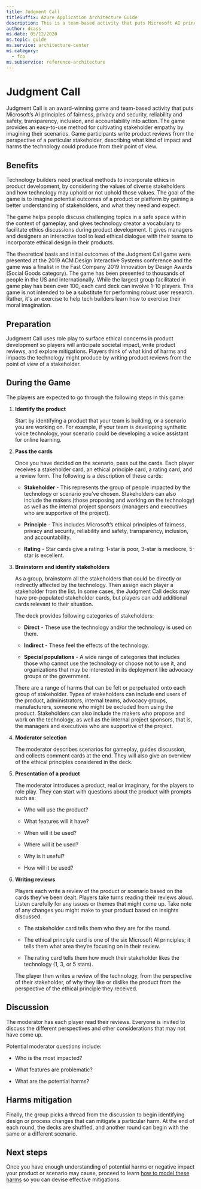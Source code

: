```yaml
---
title: Judgment Call
titleSuffix: Azure Application Architecture Guide
description: This is a team-based activity that puts Microsoft AI principles into action.
author: dcass
ms.date: 05/12/2020
ms.topic: guide
ms.service: architecture-center
ms.category:
  - fcp
ms.subservice: reference-architecture
---
```


# Judgment Call

Judgment Call is an award-winning game and team-based activity that puts Microsoft’s AI principles of fairness, privacy and security, reliability and safety, transparency, inclusion, and accountability into action. The game provides an easy-to-use method for cultivating stakeholder empathy by imagining their scenarios. Game participants write product reviews from the perspective of a particular stakeholder, describing what kind of impact and harms the technology could produce from their point of view.

## Benefits

Technology builders need practical methods to incorporate ethics in product development, by considering the values of diverse stakeholders and how technology may uphold or not uphold those values. The goal of the game is to imagine potential outcomes of a product or platform by gaining a better understanding of stakeholders, and what they need and expect.  

The game helps people discuss challenging topics in a safe space within the context of gameplay, and gives technology creator a vocabulary to facilitate ethics discussions during product development. It gives managers and designers an interactive tool to lead ethical dialogue with their teams to incorporate ethical design in their products.  

The theoretical basis and initial outcomes of the Judgment Call game were presented at the 2019 ACM Design Interactive Systems conference and the game was a finalist in the Fast Company 2019 Innovation by Design Awards (Social Goods category). The game has been presented to thousands of people in the US and internationally. While the largest group facilitated in game play has been over 100, each card deck can involve 1-10 players. This game is not intended to be a substitute for performing robust user research. Rather, it's an exercise to help tech builders learn how to exercise their moral imagination.

## Preparation

Judgment Call uses role play to surface ethical concerns in product development so players will anticipate societal impact, write product reviews, and explore mitigations. Players think of what kind of harms and impacts the technology might produce by writing product reviews from the point of view of a stakeholder.

## During the Game

The players are expected to go through the following steps in this game:

1. **Identify the product**
  
    Start by identifying a product that your team is building, or a scenario you are working on. For example, if your team is developing synthetic voice technology, your scenario could be developing a voice assistant for online learning.

1. **Pass the cards**
   
    Once you have decided on the scenario, pass out the cards. Each player receives a stakeholder card, an ethical principle card, a rating card, and a review form. The following is a description of these cards:

      - **Stakeholder** - This represents the group of people impacted by the technology or scenario you’ve chosen. Stakeholders can also include the makers (those proposing and working on the technology) as well as the internal project sponsors (managers and executives who are supportive of the project).

      - **Principle** - This includes Microsoft’s ethical principles of fairness, privacy and security, reliability and safety, transparency, inclusion, and accountability.

      - **Rating** - Star cards give a rating: 1-star is poor, 3-star is mediocre, 5-star is excellent.

1. **Brainstorm and identify stakeholders**
    
    As a group, brainstorm all the stakeholders that could be directly or indirectly affected by the technology. Then assign each player a stakeholder from the list. In some cases, the Judgment Call decks may have pre-populated stakeholder cards, but players can add additional cards relevant to their situation.

    The deck provides following categories of stakeholders:
      
      - **Direct** - These use the technology and/or the technology is used on them.
      
      - **Indirect** - These feel the effects of the technology.
      
      - **Special populations** - A wide range of categories that includes those who cannot use the technology or choose not to use it, and organizations that may be interested in its deployment like advocacy groups or the government.
      
    There are a range of harms that can be felt or perpetuated onto each group of stakeholder. Types of stakeholders can include end users of the product, administrators, internal teams, advocacy groups, manufacturers, someone who might be excluded from using the product. Stakeholders can also include the makers who propose and work on the technology, as well as the internal project sponsors, that is, the managers and executives who are supportive of the project.
 
1. **Moderator selection**
 
    The moderator describes scenarios for gameplay, guides discussion, and collects comment cards at the end. They will also give an overview of the ethical principles considered in the deck.

1. **Presentation of a product**

    The moderator introduces a product, real or imaginary, for the players to role play. They can start with questions about the product with prompts such as:
    
      - Who will use the product? 

      - What features will it have? 

      - When will it be used? 

      - Where will it be used? 

      - Why is it useful? 

      - How will it be used? 
      
 1. **Writing reviews**
 
    Players each write a review of the product or scenario based on the cards they’ve been dealt. Players take turns reading their reviews aloud. Listen carefully for any issues or themes that might come up. Take note of any changes you might make to your product based on insights discussed.
    
      - The stakeholder card tells them who they are for the round. 

      - The ethical principle card is one of the six Microsoft AI principles; it tells them what area they’re focusing on in their review. 

      - The rating card tells them how much their stakeholder likes the technology (1, 3, or 5 stars). 

    The player then writes a review of the technology, from the perspective of their stakeholder, of why they like or dislike the product from the perspective of the ethical principle they received. 

## Discussion

The moderator has each player read their reviews. Everyone is invited to discuss the different perspectives and other considerations that may not have come up.

Potential moderator questions include: 

- Who is the most impacted? 

- What features are problematic? 

- What are the potential harms? 

## Harms mitigation 

Finally, the group picks a thread from the discussion to begin identifying design or process changes that can mitigate a particular harm. At the end of each round, the decks are shuffled, and another round can begin with the same or a different scenario. 

## Next steps

Once you have enough understanding of potential harms or negative impact your product or scenario may cause, proceed to learn [how to model these harms](./harms-modeling/index.md) so you can devise effective mitigations.

